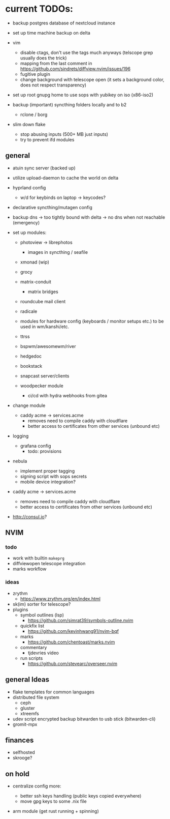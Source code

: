 # current TODOs:

- backup postgres database of nextcloud instance

- set up time machine backup on delta

- vim
    - disable ctags, don't use the tags much anyways (telscope grep usually does the trick)
    - mapping from the last comment in https://github.com/sindrets/diffview.nvim/issues/196 
    - fugitive plugin
    - change background with telescope open (it sets a background color, does not respect transparency)

- set up root gnupg home to use sops with yubikey on iso (x86-iso2)

- backup (important) syncthing folders locally and to b2
    - rclone / borg

- slim down flake
    - stop abusing inputs (500+ MB just inputs)
    - try to prevent ifd modules

## general

- atuin sync server (backed up)
- utilize upload-daemon to cache the world on delta

- hyprland config
    - w/d for keybinds on laptop -> keycodes?

- declarative syncthing/mutagen config
- backup dns -> too tightly bound with delta -> no dns when not reachable (emergency)

- set up modules:
    - photoview -> librephotos
        - images in syncthing / seafile

    - xmonad (wip)
    - grocy

    - matrix-conduit
        - matrix bridges

    - roundcube mail client
    - radicale

    - modules for hardware config (keyboards / monitor setups etc.) to be used in wm/kanshi/etc.

    - ttrss

    - bspwm/awesomewm/river
    - hedgedoc
    - bookstack
    - snapcast server/clients

    - woodpecker module
        - ci/cd with hydra webhooks from gitea


- change module
    - caddy acme -> services.acme
        - removes need to compile caddy with cloudflare
        - better access to certificates from other services (unbound etc)

- logging
    - grafana config
        - todo: provisions

- nebula
    - implement proper tagging
    - signing script with sops secrets
    - mobile device integration?

- caddy acme -> services.acme
    - removes need to compile caddy with cloudflare
    - better access to certificates from other services (unbound etc)

- http://consul.io?

## NVIM

### todo

- work with builtin `makeprg`
- diffviewopen telescope integration
- marks workflow

### ideas

- zrythm
    - https://www.zrythm.org/en/index.html
- sk(im) sorter for telescope?
- plugins
    - symbol outlines (lsp)
        - https://github.com/simrat39/symbols-outline.nvim
    - quickfix list
        - https://github.com/kevinhwang91/nvim-bqf
    - marks
        - https://github.com/chentoast/marks.nvim
    - commentary
        - tjdevries video
    - run scripts
        - https://github.com/stevearc/overseer.nvim

## general Ideas

- flake templates for common languages
- distributed file system
    - ceph
    - gluster
    - xtreemfs
- udev script encrypted backup bitwarden to usb stick (bitwarden-cli)
- gromit-mpx

## finances

- selfhosted
- skrooge?

## on hold

- centralize config more:
    - better ssh keys handling (public keys copied everywhere)
    - move gpg keys to some .nix file

- arm module (get rust running + spinning)
